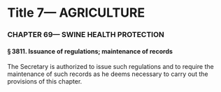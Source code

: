 
# Title 7— AGRICULTURE
### CHAPTER 69— SWINE HEALTH PROTECTION
#### § 3811. Issuance of regulations; maintenance of rec­ords

The Secretary is authorized to issue such regulations and to require the maintenance of such records as he deems necessary to carry out the provisions of this chapter.
